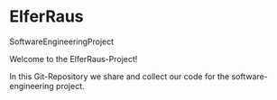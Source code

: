 # ElferRaus
SoftwareEngineeringProject


Welcome to the ElferRaus-Project!

In this Git-Repository we share and collect our code for the software-engineering project.
